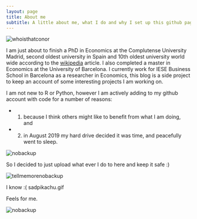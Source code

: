 ```yaml
---
layout: page
title: About me
subtitle: A little about me, what I do and why I set up this github page...
---
```


![whoisthatconor](https://github.com/msmith01/msmith01.github.io/blob/master/img/conorgif.jpg?raw=true?style=centerme)


I am just about to finish a PhD in Economics at the Complutense University Madrid, second oldest university in Spain and 10th oldest university world wide according to the [wikipedia](https://en.wikipedia.org/wiki/List_of_oldest_universities_in_continuous_operation) article. I also completed a master in Economics at the University of Barcelona. I currently work for IESE Business School in Barcelona as a researcher in Economics, this blog is a side project to keep an account of some interesting projects I am working on.

I am not new to R or Python, however I am actively adding to my github account with code for a number of reasons:

* 1) because I think others might like to benefit from what I am doing, and
* 2) in August 2019 my hard drive decided it was time, and peacefully went to sleep.


![nobackup](https://github.com/msmith01/msmith01.github.io/blob/master/img/nobackup.jpg?raw=true?style=centerme)


So I decided to just upload what ever I do to here and keep it safe :)

![tellmemorenobackup](https://github.com/msmith01/msmith01.github.io/blob/master/img/dataloss.jpg?raw=true?style=centerme)

I know :( sadpikachu.gif

Feels for me.

![nobackup](https://github.com/msmith01/msmith01.github.io/blob/master/img/harddrivefeels.jpg?raw=true?style=centerme)